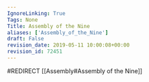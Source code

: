 ```yaml
---
IgnoreLinking: True
Tags: None
Title: Assembly of the Nine
aliases: ['Assembly_of_the_Nine']
draft: False
revision_date: 2019-05-11 10:00:08+00:00
revision_id: 72451
---
```


#REDIRECT [[Assembly#Assembly of the Nine]]